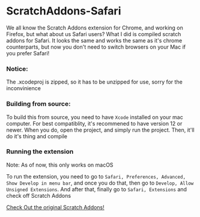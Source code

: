 # ScratchAddons-Safari
We all know the Scratch Addons extension for Chrome, and working on Firefox, but what about us Safari users? What I did is compiled scratch addons for Safari. It looks the same and works the same as it's chrome counterparts, but now you don't need to switch browsers on your Mac if you prefer Safari!

### Notice:
The .xcodeproj is zipped, so it has to be unzipped for use, sorry for the inconvinience

### Building from source:
To build this from source, you need to have `Xcode` installed on your mac computer. For best compatiblity, it's recommened to have version 12 or newer. When you do, open the project, and simply run the project. Then, it'll do it's thing and compile

### Running the extension
Note: As of now, this only works on macOS

To run the extension, you need to go to `Safari, Preferences, Advanced, Show Develop in menu bar`, and once you do that, then go to `Develop, Allow Unsigned Extensions`. And after that, finally go to `Safari, Extensions` and check off Scratch Addons


[Check Out the original Scratch Addons!](https://github.com/ScratchAddons/ScratchAddons)
